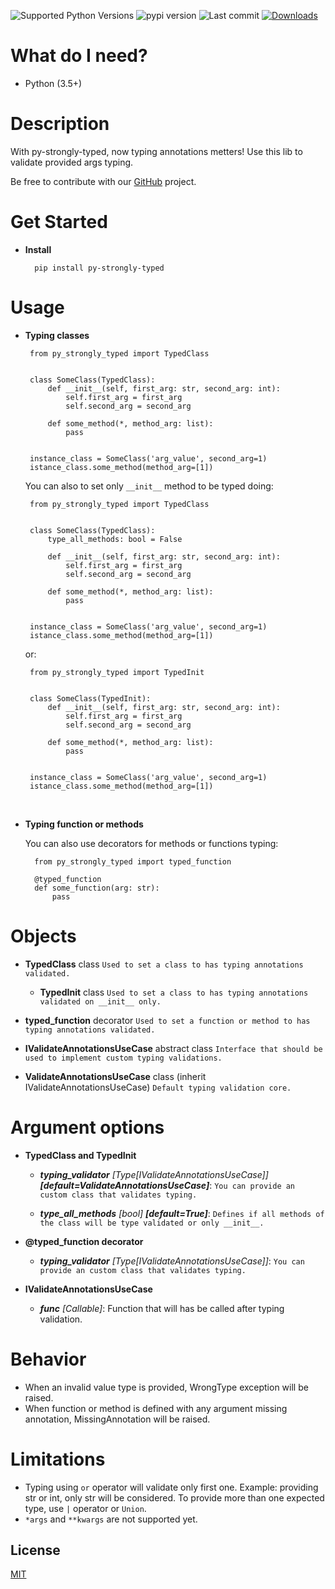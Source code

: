 ![Supported Python Versions](https://img.shields.io/badge/python-3.5%2B-brightgreen)
![pypi version](https://img.shields.io/pypi/v/py-strongly-typed)
![Last commit](https://img.shields.io/github/last-commit/chrislcontrol/py-strongly-typed)
[![Downloads](https://pepy.tech/badge/py-strongly-typed/month)](https://pepy.tech/project/py-strongly-typed)

What do I need?
===============
- Python (3.5+)


Description
===========

With py-strongly-typed, now typing annotations metters! Use this lib to validate provided args typing.


Be free to contribute with our [GitHub](https://github.com/chrislcontrol/typyd) project.



Get Started
===========

- **Install**

        pip install py-strongly-typed

Usage
===========

-  **Typing classes**

        from py_strongly_typed import TypedClass


        class SomeClass(TypedClass):
            def __init__(self, first_arg: str, second_arg: int):
                self.first_arg = first_arg
                self.second_arg = second_arg
            
            def some_method(*, method_arg: list):
                pass


        instance_class = SomeClass('arg_value', second_arg=1)
        istance_class.some_method(method_arg=[1])

   You can also to set only `__init__` method to be typed doing:
        
        from py_strongly_typed import TypedClass


        class SomeClass(TypedClass):
            type_all_methods: bool = False

            def __init__(self, first_arg: str, second_arg: int):
                self.first_arg = first_arg
                self.second_arg = second_arg
            
            def some_method(*, method_arg: list):
                pass


        instance_class = SomeClass('arg_value', second_arg=1)
        istance_class.some_method(method_arg=[1])

   or:

        from py_strongly_typed import TypedInit


        class SomeClass(TypedInit):
            def __init__(self, first_arg: str, second_arg: int):
                self.first_arg = first_arg
                self.second_arg = second_arg
            
            def some_method(*, method_arg: list):
                pass


        instance_class = SomeClass('arg_value', second_arg=1)
        istance_class.some_method(method_arg=[1])

&nbsp;
-  **Typing function or methods**

   You can also use decorators for methods or functions typing:

         from py_strongly_typed import typed_function
   
         @typed_function
         def some_function(arg: str):
             pass

Objects
===========
- **TypedClass** class
   ``Used to set a class to has typing annotations validated.``


  - **TypedInit** class
  ``Used to set a class to has typing annotations validated on __init__ only.``


- **typed_function** decorator
   ``Used to set a function or method to has typing annotations validated.``


- **IValidateAnnotationsUseCase** abstract class
  ``Interface that should be used to implement custom typing validations.``


- **ValidateAnnotationsUseCase** class (inherit IValidateAnnotationsUseCase)
   ``Default typing validation core.``



Argument options
===========

- **TypedClass and TypedInit**

  - ***typing_validator*** *[Type[IValidateAnnotationsUseCase]]* ***[default=ValidateAnnotationsUseCase]***: 
  `You can provide an custom class that validates typing.`

  - ***type_all_methods*** *[bool]* ***[default=True]***:
  `Defines if all methods of the class will be type validated or only __init__.`


- **@typed_function decorator**

  - ***typing_validator*** *[Type[IValidateAnnotationsUseCase]]*: `You can provide an custom class that validates
  typing.`


- **IValidateAnnotationsUseCase**
  - ***func*** *[Callable]*: Function that will has be called after typing validation.


Behavior
===========
   * When an invalid value type is provided, WrongType exception will be raised.
   * When function or method is defined with any argument missing annotation, 
MissingAnnotation will be raised.

Limitations
===========
   * Typing using `or` operator will validate only first one. Example: providing str or int, 
only str will be considered. To provide more than one expected type, use `|` operator or `Union`.
   * `*args` and `**kwargs` are not supported yet.


## License
[MIT](https://choosealicense.com/licenses/mit/)
